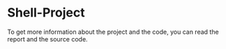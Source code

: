 # Shell-Project

To get more information about the project and the code, you can read the report and the source code.
